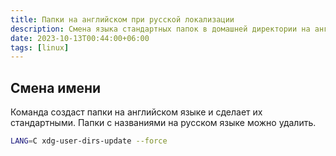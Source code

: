 ```yaml
---
title: Папки на английском при русской локализации
description: Смена языка стандартных папок в домашней директории на английский язык
date: 2023-10-13T00:44:00+06:00
tags: [linux]
---
```


## Смена имени
Команда создаст папки на английском языке и сделает их стандартными. Папки с названиями на русском языке можно удалить.
```bash
LANG=C xdg-user-dirs-update --force
```

